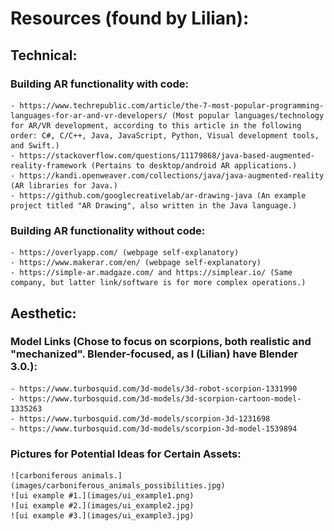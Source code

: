 # Resources (found by Lilian):
## Technical:
### Building AR functionality with code:
    - https://www.techrepublic.com/article/the-7-most-popular-programming-languages-for-ar-and-vr-developers/ (Most popular languages/technology for AR/VR development, according to this article in the following order: C#, C/C++, Java, JavaScript, Python, Visual development tools, and Swift.)
    - https://stackoverflow.com/questions/11179868/java-based-augmented-reality-framework (Pertains to desktop/android AR applications.)
    - https://kandi.openweaver.com/collections/java/java-augmented-reality (AR libraries for Java.)
    - https://github.com/googlecreativelab/ar-drawing-java (An example project titled "AR Drawing", also written in the Java language.)

### Building AR functionality without code:
    - https://overlyapp.com/ (webpage self-explanatory)
    - https://www.makerar.com/en/ (webpage self-explanatory)
    - https://simple-ar.madgaze.com/ and https://simplear.io/ (Same company, but latter link/software is for more complex operations.)

## Aesthetic:
### Model Links (Chose to focus on scorpions, both realistic and "mechanized". Blender-focused, as I (Lilian) have Blender 3.0.):
    - https://www.turbosquid.com/3d-models/3d-robot-scorpion-1331990
    - https://www.turbosquid.com/3d-models/3d-scorpion-cartoon-model-1335263
    - https://www.turbosquid.com/3d-models/scorpion-3d-1231698
    - https://www.turbosquid.com/3d-models/scorpion-3d-model-1539894

### Pictures for Potential Ideas for Certain Assets:
    ![carboniferous animals.](images/carboniferous_animals_possibilities.jpg)
    ![ui example #1.](images/ui_example1.png)
    ![ui example #2.](images/ui_example2.jpg)
    ![ui example #3.](images/ui_example3.jpg)